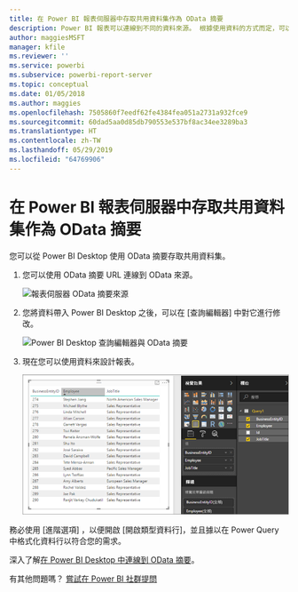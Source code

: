 ```yaml
---
title: 在 Power BI 報表伺服器中存取共用資料集作為 OData 摘要
description: Power BI 報表可以連線到不同的資料來源。 根據使用資料的方式而定，可以使用不同的資料來源。
author: maggiesMSFT
manager: kfile
ms.reviewer: ''
ms.service: powerbi
ms.subservice: powerbi-report-server
ms.topic: conceptual
ms.date: 01/05/2018
ms.author: maggies
ms.openlocfilehash: 7505860f7eedf62fe4384fea051a2731a932fce9
ms.sourcegitcommit: 60dad5aa0d85db790553e537bf8ac34ee3289ba3
ms.translationtype: HT
ms.contentlocale: zh-TW
ms.lasthandoff: 05/29/2019
ms.locfileid: "64769906"
---
```

# <a name="accessing-shared-datasets-as-odata-feeds-in-power-bi-report-server"></a>在 Power BI 報表伺服器中存取共用資料集作為 OData 摘要
您可以從 Power BI Desktop 使用 OData 摘要存取共用資料集。

1. 您可以使用 OData 摘要 URL 連線到 OData 來源。
   
    ![報表伺服器 OData 摘要來源](media/access-dataset-odata/report-server-odata-feed.png)
2. 您將資料帶入 Power BI Desktop 之後，可以在 [查詢編輯器] 中對它進行修改。
   
    ![Power BI Desktop 查詢編輯器與 OData 摘要](media/access-dataset-odata/report-server-odata-results-query-editor.png)
3. 現在您可以使用資料來設計報表。
   
    ![Power BI Desktop 報表設計與 OData 摘要](media/access-dataset-odata/report-server-odata-power-bi-desktop-report-design.png)

務必使用 [進階選項]  ，以便開啟 [開啟類型資料行]，並且據以在 Power Query 中格式化資料行以符合您的需求。

深入了解[在 Power BI Desktop 中連線到 OData 摘要](../desktop-connect-odata.md)。

有其他問題嗎？ [嘗試在 Power BI 社群提問](https://community.powerbi.com/)

